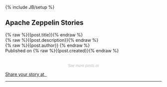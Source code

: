 <!--
Licensed under the Apache License, Version 2.0 (the "License");
you may not use this file except in compliance with the License.
You may obtain a copy of the License at

http://www.apache.org/licenses/LICENSE-2.0

Unless required by applicable law or agreed to in writing, software
distributed under the License is distributed on an "AS IS" BASIS,
WITHOUT WARRANTIES OR CONDITIONS OF ANY KIND, either express or implied.
See the License for the specific language governing permissions and
limitations under the License.
-->
{% include JB/setup %}

<div ng-app="app">
  <div ng-controller="MediumCtrl">
    <div class="blog">
      <div class="box container">
        <h2>Apache Zeppelin Stories</h2>
        <div class="blogContentBox">
          <div class="row blogList"
           ng-repeat="post in postInfoArray | orderBy: 'post' | limitTo: 5">
          <div class="col-md-12">
            <div class="blogHead">
              <div class="blogTitle">
                <a ng-href="{% raw %}{{post.link}}{% endraw %}"
                   target="_blank">
                   {% raw %}{{post.title}}{% endraw %}
                </a>
              </div>
            </div>
            <div class="blogDescription">
              {% raw %}{{post.description}}{% endraw %}
            </div>
            <div class="blogAuthor">
              {% raw %}{{post.author}} {% endraw %}
            </div>
            <div class="blogPublishDate">
              Published on {% raw %}{{post.created}}{% endraw %}
            </div>
          </div>
        </div>
      </div>
      <div class="col-md-12 col-sm-12 col-xs-12 text-center twitterBtn">
        <p style="text-align:center; margin-top: 32px; font-size: 12px; color: gray; font-weight: 200; font-style: italic; padding-bottom: 0;">See more posts or</p>
        <a href="https://medium.com/apache-zeppelin-stories" target="_blank" class="btn btn-primary btn-lg round" role="button">
          Share your story at &nbsp;
          <i class="fa fa-medium fa-lg" aria-hidden="true"></i>
        </a>
      </div>
    </div>
  </div>
  <hr>
</div>